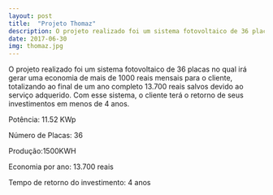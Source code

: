 ```yaml
---
layout: post
title:  "Projeto Thomaz"
description: O projeto realizado foi um sistema fotovoltaico de 36 placas no  [...]
date: 2017-06-30
img: thomaz.jpg
---
```


O projeto realizado foi um sistema fotovoltaico de 36 placas no qual irá gerar uma economia de mais de 1000 reais mensais para o cliente, totalizando ao final de um ano completo 13.700 reais salvos devido ao serviço adquerido. Com esse sistema, o cliente terá o retorno de seus investimentos em menos de 4 anos.

Potência: 11.52 KWp

Número de Placas: 36

Produção:1500KWH

Economia por ano: 13.700 reais

Tempo de retorno do investimento: 4 anos
